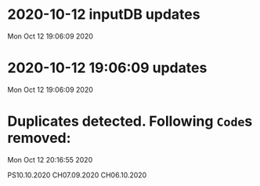 
# 2020-10-12 inputDB updates 
 Mon Oct 12 19:06:09 2020 


# 2020-10-12 19:06:09 updates 
 Mon Oct 12 19:06:09 2020 


# Duplicates detected. Following `Code`s removed: 
 Mon Oct 12 20:16:55 2020 

PS10.10.2020
CH07.09.2020
CH06.10.2020
